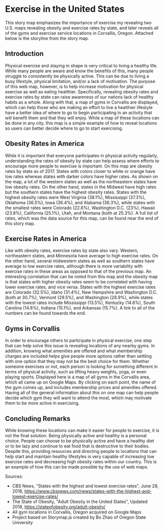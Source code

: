 # Exercise in the United States

This story map emphasizes the importance of exercise my revealing two U.S. maps revealing obesity and exercise rates by state, and later reveals all of the gyms and exercise service locations in Corvallis, Oregon. Attached below is the storyline from the story map.

## Introduction

Physical exercise and staying in shape is very critical to living a healthy life. While many people are aware and know the benefits of this, many people struggle to consistently be physically active. This can be due to living a busy lifestyle, physical limitation, and/or a lack of motivation. The purpose of this web map, however, is to help increase motivation for physical exercise as well as eating healthier. Specifically, revealing obesity rates and exercise rates by state can raise awareness of our nations lack of healthy habits as a whole. Along with that, a map of gyms in Corvallis are displayed, which can help those who are making an effort to live a healthier lifestyle have a better idea of where to go to begin participating in an activity that will benefit them and that they will enjoy. While a map of these locations can be done in any city, this map is a simple example of how to reveal locations so users can better decide where to go to start exercising.

## Obesity Rates in America

While it is important that everyone participates in physical activity regularly, understanding the rates of obesity by state can help assess where efforts to encourage more people to exercise is important. On this map are obesity rates by state as of 2017. States with colors closer to white or orange have low rates whereas states with darker colors have higher rates. As shown on the map, a lot of the western states as well as the northeastern states have low obesity rates. On the other hand, states in the Midwest have high rates but the southern states have the highest obesity rates. States with the highest obesity rates were West Virginia (38.1%), Mississippi (37.3%), Oklahoma (36.5%), Iowa (36.4%), and Alabama (36.3%), while states with the smallest rates were Colorado (22.6%), Washington D.C. (23%), Hawaii (23.8%), California (25.1%), Utah, and Montana (both at 25.3%). A full list of rates, which was the data source for this map, can be found near the end of this story map.

## Exercise Rates in America

Like with obesity rates, exercise rates by state also vary. Western, northeastern states, and Minnesota have average to high exercise rates. On the other hand, several midwestern states as well as southern states have average to low exercise rates, although there is more variability with exercise rates in these areas as opposed to that of the previous map. An interesting correlation that can be noted from this map and the obesity map is that states with higher obesity rates seem to be correlated with having lower exercise rates, and vice versa. States with the highest exercise rates are Colorado (32.5%), Idaho (31.4%), New Hampshire and Washington D.C. (both at 30.7%), Vermont (29.5%), and Washington (28.9%), while states with the lowest rates include Mississippi (13.5%), Kentucky (14.6%), South Carolina (14.8%), Indiana (15.1%), and Arkansas (15.7%). A link to all of the numbers can be found towards the end.

## Gyms in Corvallis

In order to encourage others to participate in physical exercise, one step that can help solve this issue is revealing locations of any nearby gyms. In addition, knowing what amenities are offered and what membership charges are included helps give people more options rather than settling with one option that they may not be the best choice for them. Whether someone exercises or not, each person is looking for something different in terms of physical activity, such as lifting heavy weights, yoga, or even playing sports. Displayed here is a map of all gyms in the Corvallis area, which all came up on Google Maps. By clicking on each point, the name of the gym comes up, and includes membership prices and amenities offered. Having all of the general information about this on one map can help people decide which gym they will want to attend the most, which may motivate them to be more active in exercising.

## Concluding Remarks

While knowing these locations can make it easier for people to exercise, it is not the final solution. Being physically active and healthy is a personal choice. People can choose to be physically active and have a healthy diet or to be lazy and continue to eat food that is destructive to their bodies. Despite this, providing resources and directing people to locations that can help start and maintain healthy lifestyles is very capable of increasing low exercise rates and decreasing high obesity rates within our country. This is an example of how this can be made possible by the use of web maps.
            
Sources:
* CBS News, "States with the highest and lowest exercise rates", June 28, 2018, https://www.cbsnews.com/news/states-with-the-highest-and-lowest-exercise-rates/
* The State of Obesity, "Adult Obesity in the United States", Updated 2018, https://stateofobesity.org/adult-obesity/
* All gym locations in Corvallis, Oregon acquired on Google Maps
* Project based on Storymap.js created by Bo Zhao of Oregon State University
